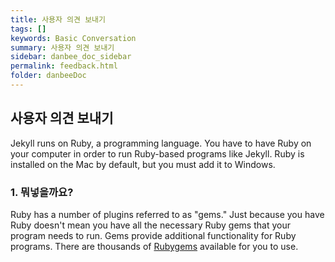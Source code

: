 ```yaml
---
title: 사용자 의견 보내기
tags: []
keywords: Basic Conversation
summary: 사용자 의견 보내기
sidebar: danbee_doc_sidebar
permalink: feedback.html
folder: danbeeDoc
---
```


## 사용자 의견 보내기

Jekyll runs on Ruby, a programming language. You have to have Ruby on your computer in order to run Ruby-based programs like Jekyll. Ruby is installed on the Mac by default, but you must add it to Windows.

### 1. 뭐넣을까요?

Ruby has a number of plugins referred to as "gems." Just because you have Ruby doesn't mean you have all the necessary Ruby gems that your program needs to run. Gems provide additional functionality for Ruby programs. There are thousands of [Rubygems](https://rubygems.org/) available for you to use.

